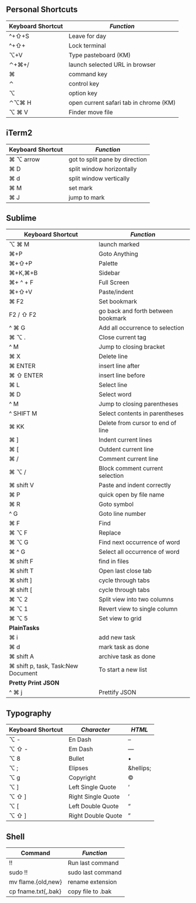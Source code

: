 Personal Shortcuts
------------------
| **Keyboard Shortcut** | ***Function***                         |  
| --------------------- | -------------------------------------- |  
| ^+⇧+S               | Leave for day                          |  
| ^+⇧+                | Lock terminal                          |  
| ⌥+V                 | Type pasteboard (KM)                   |  
| ⌃+⌘+/             | launch selected URL in browser         |  
| ⌘                   | command key                            |  
| ⌃                   | control key                            |  
| ⌥                   | option key                             |  
| ⌃⌥⌘ H           | open current safari tab in chrome (KM) |  
| ⌥ ⌘ V             | Finder move file                       |  

iTerm2
------
| **Keyboard Shortcut** | ***Function***                 |  
| --------------------- | ------------------------------ |  
| ⌘ ⌥ arrow         | got to split pane by direction |  
| ⌘ D                 | split window horizontally      |  
| ⌘ d                 | split window vertically        |  
| ⌘ M                 | set mark                       |  
| ⌘ J                 | jump to mark                   |  

Sublime
-------
| **Keyboard Shortcut**                | ***Function***                     |  
| ------------------------------------ | ---------------------------------- |  
| ⌥ ⌘ M                            | launch marked                      |  
| ⌘+P                                | Goto Anything                      |  
| ⌘+⇧+P                            | Palette                            |  
| ⌘+K,⌘+B                          | Sidebar                            |  
| ⌘+ ^ + F                           | Full Screen                        |  
| ⌘+⇧+V                            | Paste/indent                       |  
| ⌘ F2                               | Set bookmark                       |  
| F2 /  ⇧ F2                         | go back and forth between bookmark |  
| ^ ⌘ G                              | Add all occurrence to selection    |  
| ⌘ ⌥ .                            | Close current tag                  |  
| ^ M                                  | Jump to closing bracket            |  
| ⌘ X                                | Delete line                        |  
| ⌘ ENTER                            | insert line after                  |  
| ⌘ ⇧ ENTER                        | insert line before                 |  
| ⌘ L                                | Select line                        |  
| ⌘ D                                | Select word                        |  
| ^ M                                  | Jump to closing parentheses        |  
| ^ SHIFT M                            | Select contents in parentheses     |  
| ⌘ KK                               | Delete from cursor to end of line  |  
| ⌘ ]                                | Indent current lines               |  
| ⌘ \[                                | Outdent current line               |  
| ⌘ /                                | Comment current line               |  
| ⌘ ⌥ /                            | Block comment current selection    |  
| ⌘ shift V                          | Paste and indent correctly         |  
| ⌘ P                                | quick open by file name            |  
| ⌘ R                                | Goto symbol                        |  
| ^ G                                  | Goto line number                   |  
| ⌘ F                                | Find                               |  
| ⌘ ⌥ F                            | Replace                            |  
| ⌘ ⌥ G                            | Find next occurrence of word       |  
| ⌘ ^ G                              | Select all occurrence of word      |  
| ⌘ shift F                          | find in files                      |  
| ⌘ shift T                          | Open last close tab                |  
| ⌘ shift ]                          | cycle through tabs                 |  
| ⌘ shift [                          | cycle through tabs                 |  
| ⌘ ⌥ 2                            | Split view into two columns        |  
| ⌘ ⌥ 1                            | Revert view to single column       |  
| ⌘ ⌥ 5                            | Set view to grid                   |  
| **PlainTasks**                                                             ||  
| ⌘ i                                | add new task                       |  
| ⌘ d                                | mark task as done                  |  
| ⌘ shift A                          | archive task as done               |  
| ⌘ shift p, task, Task:New Document | To start a new list                |  
| **Pretty Print JSON** ||
| ^ ⌘ j | Prettify JSON |



Typography
----------
| **Keyboard Shortcut** | ***Character***    | ***HTML*** |  
| --------------------- | ------------------ | ---------- |  
| ⌥ -                 | En Dash            | &ndash;    |  
| ⌥ ⇧ -             | Em Dash            | &mdash;    |  
| ⌥ 8                 | Bullet             | &bull;     |  
| ⌥ ;                 | Elipses            | &hellips;  |  
| ⌥ g                 | Copyright          | &copy;     |  
| ⌥ ]                 | Left Single Quote  | &lsquo;    |  
| ⌥ ⇧ ]             | Right Single Quote | &rsquo;    |  
| ⌥ \[                | Left Double Quote  | &ldquo;    |  
| ⌥ ⇧ \]            | Right Double Quote | &rdquo;    |  

Shell
-----
| **Command**         | ***Function***    |  
| ------------------- | ----------------- |  
| !!                  | Run last command  |  
| sudo !!             | sudo last command |  
| mv flame.{old,new}  | rename extension  |  
| cp fname.txt{,.bak} | copy file to .bak |  

